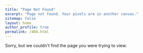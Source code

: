 ```yaml
---
title: "Page Not Found"
excerpt: "Page not found. Your pixels are in another canvas."
sitemap: false
layout: home
author_profile: true
permalink: /404.html
---
```


Sorry, but we couldn't find the page you were trying to view.
